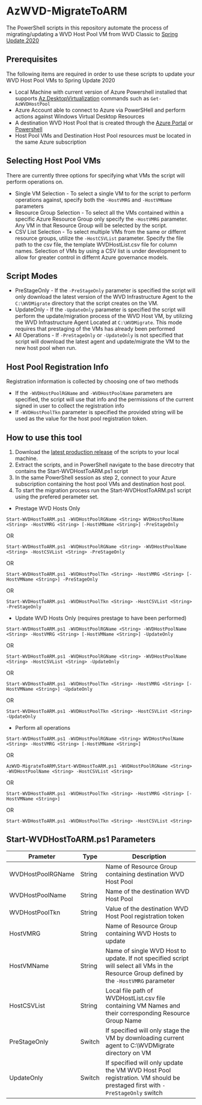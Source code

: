 # AzWVD-MigrateToARM

The PowerShell scripts in this repository automate the process of migrating/updating a WVD Host Pool VM from WVD Classic to [Spring Update 2020](https://azure.microsoft.com/en-us/blog/new-windows-virtual-desktop-capabilities-now-generally-available/)

## Prerequisites 

The following items are required in order to use these scripts to update your WVD Host Pool VMs to Spring Update 2020

* Local Machine with current version of Azure Powershell installed that supports [Az.DesktopVirtualization](https://docs.microsoft.com/en-us/powershell/module/az.desktopvirtualization/?view=azps-4.5.0) commands such as `Get-AzWVDHostPool`
* Azure Account able to connect to Azure via PowerSHell and perform actions against Windows Virtual Desktop Resources
* A destination WVD Host Pool that is created through the [Azure Portal](https://ms.portal.azure.com/#blade/Microsoft_Azure_WVD/WvdManagerMenuBlade/overview) or [Powershell](https://docs.microsoft.com/en-us/powershell/module/az.desktopvirtualization/new-azwvdhostpool?view=azps-4.5.0)
* Host Pool VMs and Destination Host Pool resources must be located in the same Azure subscription 

## Selecting Host Pool VMs
There are currently three options for specifying what VMs the script will perform operations on. 
* Single VM Selection - To select a single VM to for the script to perform operations against, specify both the `-HostVMRG` and `-HostVMName` parameters 
* Resource Group Selection - To select all the VMs contained within a specific Azure Resource Group only specify the `-HostVMRG` parameter. Any VM in that Resource Group will be selected by the script.
* CSV List Selection - To select multiple VMs from the same or differnt resource groups, utilize the `-HostCSVList` parameter. Specify the file path to the csv file, the template WVDHostList.csv file for column names.
Selection of VMs by using a CSV list is under development to allow for greater control in differnt Azure governance models.

## Script Modes 
* PreStageOnly - If the `-PreStageOnly` parameter is specified the script will only download the latest version of the WVD Infrastructure Agent to the `C:\WVDMigrate` directory that the script creates on the VM.
* UpdateOnly - If the `-UpdateOnly` parameter is specified the script will perform the update/migration process of the WVD Host VM, by utilizing the WVD Infrastructure Agent Located at `C:\WVDMigrate`. This mode requires that prestaging of the VMs has already been performed
* All Operations - If `-PreStageOnly` or `-UpdateOnly` is not specified that script will download the latest agent and update/migrate the VM to the new host pool when run.  

## Host Pool Registration Info 
Registration information is collected by choosing one of two methods
* If the `-WVDHostPoolRGName` and `-WVDHostPoolName` parameters are specified, the script will use that info and the permissions of the current signed in user to collect the registration info
* If `-WVDHostPoolTkn` parameter is specified the provided string will be used as the value for the host pool registration token.

## How to use this tool
1. Download the [latest production release](https://github.com/cocallaw/AzWVD-MigrateToARM/releases) of the scripts to your local machine.
2. Extract the scripts, and in PowerShell navigate to the base direcotry that contains the Start-WVDHostToARM.ps1 script
3. In the same PowerShell session as step 2, connect to your Azure subscription containing the host pool VMs and destination host pool.
4. To start the migration process run the Start-WVDHostToARM.ps1 script using the prefered perameter set.
* Prestage WVD Hosts Only

`Start-WVDHostToARM.ps1 -WVDHostPoolRGName <String> WVDHostPoolName <String> -HostVMRG <String> [-HostVMName <String>] -PreStageOnly`

OR

`Start-WVDHostToARM.ps1 -WVDHostPoolRGName <String> -WVDHostPoolName <String> -HostCSVList <String> -PreStageOnly`

OR 

`Start-WVDHostToARM.ps1 -WVDHostPoolTkn <String> -HostVMRG <String> [-HostVMName <String>] -PreStageOnly`

OR

`Start-WVDHostToARM.ps1 -WVDHostPoolTkn <String> -HostCSVList <String> -PreStageOnly`

* Update WVD Hosts Only (requires prestage to have been performed)

`Start-WVDHostToARM.ps1 -WVDHostPoolRGName <String> -WVDHostPoolName <String> -HostVMRG <String> [-HostVMName <String>] -UpdateOnly`

OR 

`Start-WVDHostToARM.ps1 -WVDHostPoolRGName <String> -WVDHostPoolName <String> -HostCSVList <String> -UpdateOnly`

OR 

`Start-WVDHostToARM.ps1 -WVDHostPoolTkn <String> -HostVMRG <String> [-HostVMName <String>] -UpdateOnly`

OR

`Start-WVDHostToARM.ps1 -WVDHostPoolTkn <String> -HostCSVList <String> -UpdateOnly`

* Perform all operations

`Start-WVDHostToARM.ps1 -WVDHostPoolRGName <String> WVDHostPoolName <String> -HostVMRG <String> [-HostVMName <String>]`

OR

`AzWVD-MigrateToARM\Start-WVDHostToARM.ps1 -WVDHostPoolRGName <String> -WVDHostPoolName <String> -HostCSVList <String>`

OR 

`Start-WVDHostToARM.ps1 -WVDHostPoolTkn <String> -HostVMRG <String> [-HostVMName <String>]`

OR

`Start-WVDHostToARM.ps1 -WVDHostPoolTkn <String> -HostCSVList <String>`

## Start-WVDHostToARM.ps1 Parameters

| Prameter | Type | Description |
| ----------- | ----------- |----------- |
| WVDHostPoolRGName | String | Name of Resource Group containing destination WVD Host Pool |
| WVDHostPoolName | String | Name of the destination WVD Host Pool |
| WVDHostPoolTkn | String | Value of the destination WVD Host Pool registration token |
| HostVMRG | String | Name of Resource Group containing WVD Hosts to update |
| HostVMName | String | Name of single WVD Host to update. If not specified script will select all VMs in the Resource Group defined by the `-HostVMRG` parameter |
| HostCSVList | String | Local file path of WVDHostList.csv file containing VM Names and their corresponding Resource Group Name |
| PreStageOnly | Switch | If specified will only stage the VM by downloading current agent to C:\WVDMigrate directory on VM |
| UpdateOnly | Switch | If specified will only update the VM WVD Host Pool registration. VM should be prestaged first with `-PreStageOnly` switch |
